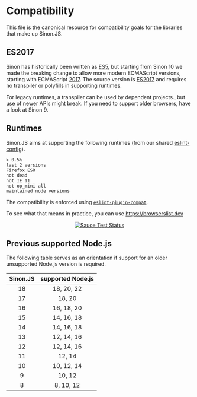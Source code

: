 # Compatibility

This file is the canonical resource for compatibility goals for the libraries that make up Sinon.JS.

## ES2017

Sinon has historically been written as [ES5][es5], but starting from Sinon 10 we made the breaking change to allow more modern ECMAScript versions, starting with ECMAScript [2017][es2017].
The source version is [ES2017][es2017] and requires no transpiler or polyfills in supporting runtimes.

For legacy runtimes, a transpiler can be used by dependent projects., but use of newer APIs might break. If you need to support older browsers, have a look at Sinon 9.

## Runtimes

Sinon.JS aims at supporting the following runtimes (from our shared [eslint-config][shared-config]).

<!-- browserslist start -->

```
> 0.5%
last 2 versions
Firefox ESR
not dead
not IE 11
not op_mini all
maintained node versions
```

<!-- browserslist end -->

The compatibility is enforced using [`eslint-plugin-compat`](https://www.npmjs.com/package/eslint-plugin-compat).

To see what that means in practice, you can use https://browserslist.dev

<p align=center>
<a href="https://saucelabs.com/u/sinonjs"><img src="https://saucelabs.com/browser-matrix/sinonjs.svg" alt="Sauce Test Status"></a>
</p>

## Previous supported Node.js

The following table serves as an orientation if support for an older unsupported Node.js version is required.

| Sinon.JS | supported Node.js |
|:--------:|:-----------------:|
|    18    |    18, 20, 22     |
|    17    |      18, 20       |
|    16    |    16, 18, 20     |
|    15    |    14, 16, 18     |
|    14    |    14, 16, 18     |
|    13    |    12, 14, 16     |
|    12    |    12, 14, 16     |
|    11    |    12, 14     |
|    10    |    10, 12, 14     |
|    9     |     10, 12     |
|    8     |     8, 10, 12     |

[es5]: http://www.ecma-international.org/ecma-262/5.1/
[es2017]: https://262.ecma-international.org/8.0/
[shared-config]: https://github.com/sinonjs/eslint-config
